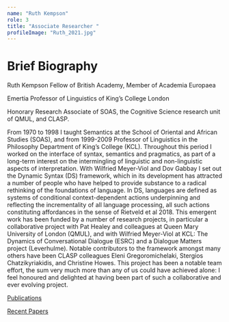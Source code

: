 ```yaml
---
name: "Ruth Kempson"
role: 3 
title: "Associate Researcher "
profileImage: "Ruth_2021.jpg"
---
```


# Brief Biography

Ruth Kempson Fellow of British Academy, Member of Academia Europaea

Emertia Professor of Linguistics of King’s College London 

Honorary Research Associate of  SOAS, the Cognitive Science research unit of QMUL, and CLASP.  

From 1970 to 1998 I taught Semantics at the School of Oriental and African Studies (SOAS), and from 1999-2009 Professor of Linguistics in the Philosophy Department of King’s College (KCL).  Throughout this period I worked on the interface of syntax, semantics and pragmatics, as part of a long-term interest on the intermingling of linguistic and non-linguistic aspects of interpretation. With Wilfried Meyer-Viol and Dov Gabbay I set out the Dynamic Syntax (DS) framework, which  in its development has attracted a number of people who have helped to provide substance to a radical rethinking of the foundations of language.  In DS, languages are defined as systems of conditional context-dependent actions underpinning and reflecting the incrementality of all language processing, all such actions constituting affordances in the sense of Rietveld et al 2018.  This emergent work has been funded by a number of research projects, in particular a collaborative project with  Pat Healey  and colleagues at Queen Mary University of London (QMUL), and with Wilfried Meyer-Viol at KCL:   The Dynamics of Conversational Dialogue (ESRC) and a Dialogue Matters project (Leverhulme).   Notable contributors to the framework amongst many others have been CLASP colleagues Eleni Gregoromichelaki, Stergios Chatzikyriakidis, and Christine Howes.  This project has been a notable team effort, the sum very much more than any of us could have achieved alone:  I feel honoured and delighted at having been part of such a collaborative and ever evolving project.

[Publications](./publications)

[Recent Papers](./papers)
